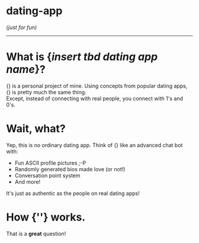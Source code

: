 # dating-app
_(just for fun)_

---

# What is {_insert tbd dating app name_}?
  {} is a personal project of mine. Using concepts from popular dating apps, {} is pretty much the same thing.  
  Except, instead of connecting with real people, you connect with 1's and 0's.
  
# Wait, what?
  Yep, this is no ordinary dating app. Think of {} like an advanced chat bot with:  
  - Fun ASCII profile pictures ;-P
  - Randomly generated bios made love (or not!)
  - Conversation point system
  - And more!  

It's just as authentic as the people on real dating apps!

# How {''} works.
  That is a **great** question!
  
<!-- Now what? -->
<!-- gonna add more later -->
